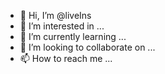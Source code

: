 - 👋 Hi, I’m @liveIns
- 👀 I’m interested in ...
- 🌱 I’m currently learning ...
- 💞️ I’m looking to collaborate on ...
- 📫 How to reach me ...

<!---
liveIns/liveIns is a ✨ special ✨ repository because its `README.md` (this file) appears on your GitHub profile.
You can click the Preview link to take a look at your changes.
--->
